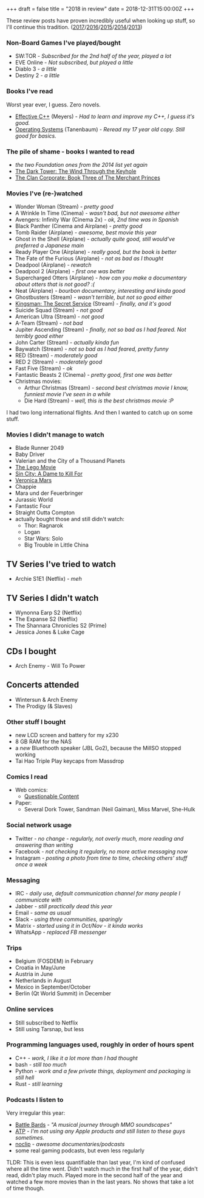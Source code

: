 +++
draft = false
title = "2018 in review"
date = 2018-12-31T15:00:00Z
+++

These review posts have proven incredibly useful when looking up stuff, so I'll continue this tradition.
 ([2017](/blog/2017/2017-in-review/)/[2016](/blog/2016/2016-in-review/)/[2015](/blog/2015/2015-in-review/)/[2014](/blog/2014/2014-in-review/)/[2013](/blog/2014/2013-in-review/))


### Non-Board Games I've played/bought

  * SW:TOR - *Subscribed for the 2nd half of the year, played a lot*
  * EVE Online - *Not subscribed, but played a little*
  * Diablo 3 - *a little*
  * Destiny 2 - *a little*


### Books I've read

Worst year ever, I guess. Zero novels.

  * [Effective C++](https://www.amazon.de/dp/0321334876/) (Meyers) - *Had to learn and improve my C++, I guess it's good.*
  * [Operating Systems](https://www.amazon.de/gp/product/1292061421/) (Tanenbaum) - *Reread my 17 year old copy. Still good for basics.*


### The pile of shame - books I wanted to read

  * *the two Foundation ones from the 2014 list yet again*
  * [The Dark Tower: The Wind Through the Keyhole](https://www.amazon.de/gp/product/3453410831/)
  * [The Clan Corporate:  Book Three of The Merchant Princes](https://www.amazon.de/gp/product/B001PSER1E/)


### Movies I've (re-)watched

  * Wonder Woman (Stream) - *pretty good*
  * A Wrinkle In Time (Cinema) - *wasn't bad, but not awesome either*
  * Avengers: Infinity War (Cinema 2x) - *ok, 2nd time was in Spanish*
  * Black Panther (Cinema and Airplane) - *pretty good*
  * Tomb Raider (Airplane) - *awesome, best movie this year*
  * Ghost in the Shell (Airplane) - *actually quite good, still would've preferred a Japanese main*
  * Ready Player One (Airplane) - *really good, but the book is better*
  * The Fate of the Furious (Airplane) - *not as bad as I thought*
  * Deadpool (Airplane) - *rewatch*
  * Deadpool 2 (Airplane) - *first one was better*
  * Supercharged Otters (Airplane) - *how can you make a documentary about otters that is not good? :(*
  * Neat (Airplane) - *bourbon documentary, interesting and kinda good*
  * Ghostbusters (Stream) - *wasn't terrible, but not so good either*
  * [Kingsman: The Secret Service](http://www.imdb.com/title/tt2802144/) (Stream) - *finally, and it's good*
  * Suicide Squad (Stream) - *not good*
  * American Ultra (Stream) - *not good*
  * A-Team (Stream) - *not bad*
  * Jupiter Ascending (Stream) - *finally, not so bad as I had feared. Not terribly good either*
  * John Carter (Stream) - *actually kinda fun*
  * Baywatch (Stream) - *not so bad as I had feared, pretty funny*
  * RED (Stream) - *moderately good*
  * RED 2 (Stream) - *moderately good*
  * Fast Five (Stream) - *ok*
  * Fantastic Beasts 2 (Cinema) - *pretty good, first one was better*
  * Christmas movies:
    * Arthur Christmas (Stream) - *second best christmas movie I know, funniest movie I've seen in a while*
    * Die Hard (Stream) - *well, this is the best christmas movie :P*


I had two long international flights. And then I wanted to catch up on some stuff.

### Movies I didn't manage to watch

  * Blade Runner 2049
  * Baby Driver
  * Valerian and the City of a Thousand Planets
  * [The Lego Movie](http://www.imdb.com/title/tt1490017/)
  * [Sin City: A Dame to Kill For](http://www.imdb.com/title/tt0458481/)
  * [Veronica Mars](http://www.imdb.com/title/tt2771372/)
  * Chappie
  * Mara und der Feuerbringer
  * Jurassic World
  * Fantastic Four
  * Straight Outta Compton
  * actually bought those and still didn't watch:
    * Thor: Ragnarok
    * Logan
    * Star Wars: Solo
    * Big Trouble in Little China


## TV Series I've tried to watch

  * Archie S1E1 (Netflix) - *meh*

## TV Series I didn't watch

  * Wynonna Earp S2 (Netflix)
  * The Expanse S2 (Netflix)
  * The Shannara Chronicles S2 (Prime)
  * Jessica Jones & Luke Cage


## CDs I bought

  * Arch Enemy - Will To Power


## Concerts attended

  * Wintersun & Arch Enemy
  * The Prodigy (& Slaves)


### Other stuff I bought

 * new LCD screen and battery for my x230
 * 8 GB RAM for the NAS
 * a *new* Bluethooth speaker (JBL Go2), because the MillSO stopped working
 * Tai Hao Triple Play keycaps from Massdrop


### Comics I read

  * Web comics:
    * [Questionable Content](http://questionablecontent.net/)
  * Paper:
    * Several Dork Tower, Sandman (Neil Gaiman), Miss Marvel, She-Hulk


### Social network usage

  * Twitter - *no change - regularly, not overly much, more reading and answering than writing*
  * Facebook - *not checking it regularly, no more active messaging now*
  * Instagram - *posting a photo from time to time, checking others' stuff once a week*


### Messaging

  * IRC - *daily use, default communication channel for many people I communicate with*
  * Jabber - *still practically dead this year*
  * Email - *same as usual*
  * Slack - *using three communities, sparingly*
  * Matrix - *started using it in Oct/Nov - it kinda works*
  * WhatsApp - *replaced FB messenger*


### Trips

  * Belgium (FOSDEM) in February
  * Croatia in May/June
  * Austria in June
  * Netherlands in August
  * Mexico in September/October
  * Berlin (Qt World Summit) in December


### Online services

  * Still subscribed to Netflix
  * Still using Tarsnap, but less


### Programming languages used, roughly in order of hours spent

  * C++ - *work, I like it a lot more than I had thought*
  * bash - *still too much*
  * Python - *work and a few private things, deployment and packaging is still hell*
  * Rust - *still learning*


### Podcasts I listen to

Very irregular this year:

  * [Battle Bards](http://battlebards.libsyn.com/) - *"A musical journey through MMO soundscapes"*
  * [ATP](http://atp.fm/) - *I'm not using any Apple products and still listen to these guys sometimes.*
  * [noclip](https://www.noclip.video) - *awesome documentaries/podcasts*
  * some real gaming podcasts, but even less regularly

TLDR: This is even less quantifiable than last year, I'm kind of confused where all the time went.
Didn't watch much in the first half of the year, didn't read, didn't play much. Played more in the second half
of the year and watched a few more movies than in the last years. No shows that take a lot of time though.
